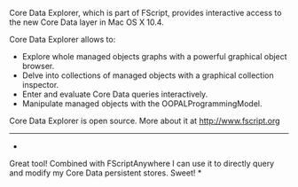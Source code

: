

Core Data Explorer, which is part of FScript, provides interactive access to the new Core Data layer in Mac OS X 10.4. 

Core Data Explorer allows to:

* Explore whole managed objects graphs with a powerful graphical object browser.
* Delve into collections of managed objects with a graphical collection inspector.
* Enter and evaluate Core Data queries interactively.
* Manipulate managed objects with the OOPALProgrammingModel.


Core Data Explorer is open source. More about it at http://www.fscript.org

----

*
Great tool! Combined with FScriptAnywhere I can use it to directly query and modify my Core Data persistent stores. Sweet!
*
